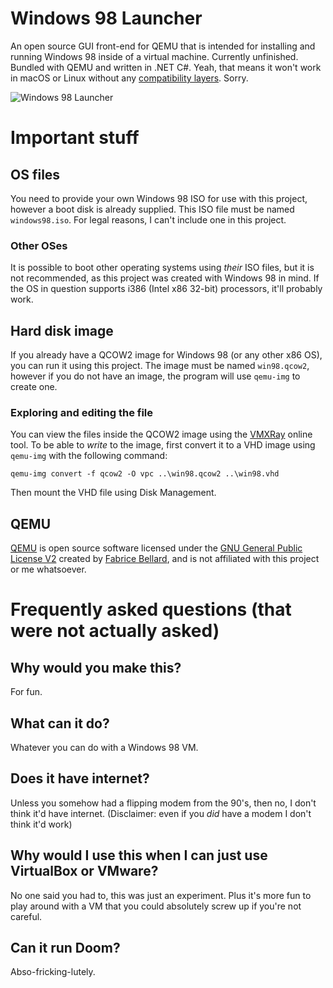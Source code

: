 # Windows 98 Launcher
An open source GUI front-end for QEMU that is intended for installing and running Windows 98 inside of a virtual machine. Currently unfinished. Bundled with QEMU and written in .NET C#. Yeah, that means it won't work in macOS or Linux without any [compatibility layers](https://www.winehq.org/). Sorry.

![Windows 98 Launcher](https://github.com/SpeedStriker243/Windows98Launcher/raw/master/win98launcher.png)

# Important stuff
## OS files
You need to provide your own Windows 98 ISO for use with this project, however a boot disk is already supplied. This ISO file must be named `windows98.iso`. For legal reasons, I can't include one in this project.

### Other OSes
It is possible to boot other operating systems using *their* ISO files, but it is not recommended, as this project was created with Windows 98 in mind. 
If the OS in question supports i386 (Intel x86 32-bit) processors, it'll probably work.

## Hard disk image
If you already have a QCOW2 image for Windows 98 (or any other x86 OS), you can run it using this project. The image must be named `win98.qcow2`, however if you do not have an image, the program will use `qemu-img` to create one.

### Exploring and editing the file
You can view the files inside the QCOW2 image using the [VMXRay](https://vmxray.com/) online tool.
To be able to *write* to the image, first convert it to a VHD image using `qemu-img` with the following command:
```
qemu-img convert -f qcow2 -O vpc ..\win98.qcow2 ..\win98.vhd
```
Then mount the VHD file using Disk Management.

## QEMU
[QEMU](https://www.qemu.org/) is open source software licensed under the [GNU General Public License V2](https://www.gnu.org/licenses/old-licenses/gpl-2.0.en.html) created by [Fabrice Bellard](https://bellard.org/), and is not affiliated with this project or me whatsoever.

# Frequently asked questions (that were not actually asked)
## Why would you make this?
For fun.

## What can it do?
Whatever you can do with a Windows 98 VM.

## Does it have internet?
Unless you somehow had a flipping modem from the 90's, then no, I don't think it'd have internet. (Disclaimer: even if you *did* have a modem I don't think it'd work)

## Why would I use this when I can just use VirtualBox or VMware?
No one said you had to, this was just an experiment. Plus it's more fun to play around with a VM that you could absolutely screw up if you're not careful.

## Can it run Doom?
Abso-fricking-lutely.
